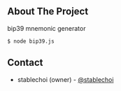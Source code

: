 <!-- ABOUT THE PROJECT -->

## About The Project

bip39 mnemonic generator

```
$ node bip39.js
```

<!-- CONTACT -->

## Contact

- stablechoi (owner) - [@stablechoi](https://github.com/stablechoi)

